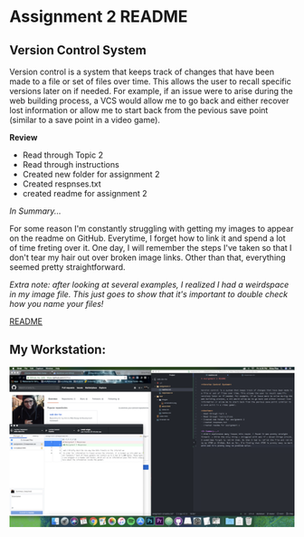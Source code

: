 # Assignment 2 README

## Version Control System

Version control is a system that keeps track of changes that have been made to a file or set of files over time. This allows the user to recall specific versions later on if needed. For example, if an issue were to arise during the web building process, a VCS would allow me to go back and either recover lost information or allow me to start back from the pevious save point (similar to a save point in a video game).

**Review**
- Read through Topic 2
- Read through instructions
- Created new folder for assignment 2
- Created respnses.txt
- created readme for assignment 2

*In Summary...*

For some reason I'm constantly struggling with getting my images to appear on the readme on GitHub. Everytime, I forget how to link it and spend a lot of time freting over it. One day, I will remember the steps I've taken so that I don't tear my hair out over broken image links. Other than that, everything seemed pretty straightforward.

*Extra note: after looking at several examples, I realized I had a weirdspace in my image file. This just goes to show that it's important to double check how you name your files!*

[README](/assignment-2/readme.md)

## My Workstation:

![Assignment 2 Screenshot](images/a2screenshot.png)
